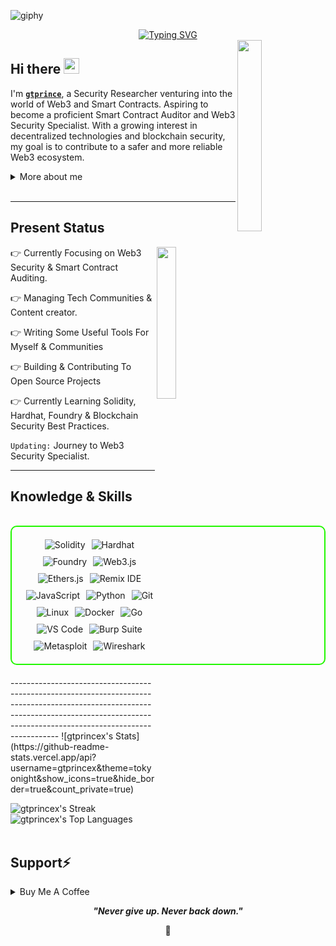 
![giphy](https://github.com/user-attachments/assets/c6b80552-ac0f-43b4-ae6b-5a79ea667763)

<div align="center">
  <a href="https://git.io/typing-svg">
    <img src="https://readme-typing-svg.demolab.com?font=Fira+Code&pause=1000&color=22F700&width=435&lines=Exploring+Web3+and+Smart+Contracts" alt="Typing SVG" />
  </a>
</div>

<img width="28%" align='right' src="https://github.com/user-attachments/assets/e78e13fd-8c84-4c21-9471-79d5374d4a15">

<h2 align="left">
  Hi there
  <img src="https://media.giphy.com/media/hvRJCLFzcasrR4ia7z/giphy.gif" width="25px"/>
</h2>

I'm **[`gtprince`](https://www.youtube.com/@lostsecc)**, a Security Researcher venturing into the world of Web3 and Smart Contracts. Aspiring to become a proficient Smart Contract Auditor and Web3 Security Specialist. With a growing interest in decentralized technologies and blockchain security, my goal is to contribute to a safer and more reliable Web3 ecosystem.

<details>
  <summary>More about me</summary>

- **Name**: GTPRINCE
- **From**: Russia
- **Web3 Student** | **Security Researcher** | **Beginner Smart Contract Auditor**
- I have experience in reverse Engineering and security principles.
- **Smart Contract Security**, **Web3 Technologies**
- Improving knowledge in **Blockchain Vulnerabilities**
- I’m currently learning **everything Web3**
- Reach me out at **gtprincexp7@proton.me**

</details>
<br>

---

<h2 id="present_status"> Present Status </h3>

<img width="25%" align='right' src="https://github.com/user-attachments/assets/9c826dd0-fd72-49ba-af60-e79f64344f59">

👉 Currently Focusing on Web3 Security & Smart Contract Auditing.

👉 Managing Tech Communities & Content creator.

👉 Writing Some Useful Tools For Myself & Communities

👉 Building & Contributing To Open Source Projects

👉 Currently Learning Solidity, Hardhat, Foundry & Blockchain Security Best Practices.

`Updating:`  Journey to Web3 Security Specialist.

---

<h2 id="knowledge_skills" align=''> Knowledge & Skills </h2>

<br>

<div style="border: 2px solid #22F700; border-radius: 10px; padding: 20px; margin-bottom: 20px;">
  <div align="left" style="display: flex; flex-wrap: wrap; justify-content: center; gap: 10px;">
      <img src="https://img.shields.io/badge/Solidity-363636?style=for-the-badge&logo=solidity&logoColor=FFFFFF" alt="Solidity" />
      <img src="https://img.shields.io/badge/Hardhat-Yellow?style=for-the-badge&logo=hardhat&logoColor=black" alt="Hardhat" />
      <img src="https://img.shields.io/badge/Foundry-111111?style=for-the-badge&logo=ethereum&logoColor=FFFFFF" alt="Foundry" />
      <img src="https://img.shields.io/badge/Web3.js-F16822?style=for-the-badge&logo=javascript&logoColor=black" alt="Web3.js" />
      <img src="https://img.shields.io/badge/Ethers.js-F16822?style=for-the-badge&logo=javascript&logoColor=black" alt="Ethers.js" />
      <img src="https://img.shields.io/badge/Remix_IDE-f4f4f4?style=for-the-badge&logo=remix&logoColor=black" alt="Remix IDE" />
      <img src="https://img.shields.io/badge/JavaScript-F7DF1E?style=for-the-badge&logo=javascript&color=000000" alt="JavaScript" />
      <img src="https://img.shields.io/badge/Python-3776AB?style=for-the-badge&logo=python&color=000000" alt="Python" />
      <img src="https://img.shields.io/badge/Git-F05032?style=for-the-badge&logo=git&color=000000" alt="Git" />
      <img src="https://img.shields.io/badge/Linux-FCC624?style=for-the-badge&logo=linux&color=000000" alt="Linux" />
      <img src="https://img.shields.io/badge/Docker-2496ED?style=for-the-badge&logo=docker&color=000000" alt="Docker" />
      <img src="https://img.shields.io/badge/Go-00ADD8?style=for-the-badge&logo=go&color=000000" alt="Go" />
      <img src="https://img.shields.io/badge/VS_Code-007ACC?style=for-the-badge&logo=visual-studio-code&color=000000" alt="VS Code" />
      <img src="https://img.shields.io/badge/Burp_Suite-FF6633?style=for-the-badge&logo=burp-suite&color=000000" alt="Burp Suite" />
      <img src="https://img.shields.io/badge/Metasploit-008C8C?style=for-the-badge&logo=metasploit&color=000000" alt="Metasploit" />
      <img src="https://img.shields.io/badge/Wireshark-009639?style=for-the-badge&logo=wireshark&color=000000" alt="Wireshark" />
  </div>
</div>
-------------------------------------------------------------------------------------------------------------------------------------------------------------------------------------------
![gtprincex's Stats](https://github-readme-stats.vercel.app/api?username=gtprincex&theme=tokyonight&show_icons=true&hide_border=true&count_private=true)

![gtprincex's Streak](https://github-readme-streak-stats.herokuapp.com/?user=gtprincex&theme=tokyonight&hide_border=true)
![gtprincex's Top Languages](https://github-readme-stats.vercel.app/api/top-langs/?username=gtprincex&theme=tokyonight&show_icons=true&hide_border=true&layout=compact)
<br><br>

<h2 id="donate" align=''> Support⚡️</h2>

<details>
<summary>Buy Me A Coffee</summary>

<p align="center"><img src="https://github.com/user-attachments/assets/b4b5c22b-2402-4c52-8a62-a298c24347dc" width="80%" height="auto"/></p>

<p align="center"><a href="https://buymeacoffee.com/gtprincexp"><img  src="https://img.shields.io/badge/Buy%20Me%20a%20Coffee-ffdd00?style=for-the-badge&logo=buy-me-a-coffee&logoColor=black"/></a></p>

</details>

<p align="center">
  <b><i>"Never give up. Never back down."</i></b>
</p>

<p align="center">
<a>🌱</a>
</p>
